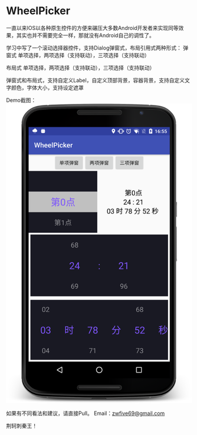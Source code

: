 # WheelPicker


一直以来IOS以各种原生控件的方便来碾压大多数Android开发者来实现同等效果，其实也并不需要完全一样，那就没有Android自己的调性了。

学习中写了一个滚动选择器控件，支持Dialog弹窗式，布局引用式两种形式：
弹窗式  单项选择，两项选择（支持联动），三项选择（支持联动）

布局式  单项选择，两项选择（支持联动），三项选择（支持联动）

弹窗式和布局式，支持自定义Label，自定义顶部背景，容器背景，支持自定义文字颜色，字体大小，支持设定遮罩

Demo截图：
![image](https://github.com/ZapFIVE/WheelPicker/blob/master/screenshot/device-2016-10-21-165615.png)

如果有不同看法和建议，请直接Pull。
Email：zwfive69@gmail.com

荆轲刺秦王！
